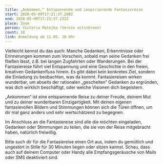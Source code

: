 ```yaml
---
title: „Ankommen.“ Entspannende und inspirierende Fantasiereise
start: 2020-05-09T17:21:37.200Z
end: 2020-05-09T17:21:37.232Z
place: Zoom
person: Victoria Matejka (Verein actinGreen)
count: 18
link: Anmeldung ab 11.05. 10 Uhr
---
```

Vielleicht kennst du das auch: Manche Gedanken, Erkenntnisse oder Erinnerungen kommen zum Vorschein, sobald man seine Gedanken frei fließen lässt, z.B. bei langen Zugfahrten oder Wanderungen. Bei der Fantasiereise führt viel Entspannung und eine Geschichte in den freien, kreativen Gedankenfluss hinein. Es gibt dabei kein konkretes Ziel, sondern die Einladung zu beobachten, was da kommt. Fantasiereisen wirken wunderbar, um abseits der rationalen „gescheiten“ Gedanken zu ergründen, was dich wirklich beschäftigt, oder welche Visionen dich begeistern.

„Ankommen“ ist eine entspannende Reise zu deiner Freude, deinem Mut und zu deiner wunderbaren Einzigartigkeit. Mit deinen eigenen fantasievollen Bildern und Stimmungen können sich die Türen öffnen, um dir mal ganz anders und sehr wertschätzend zu begegnen.

Im Anschluss an die Fantasiereise sind alle die möchten eingeladen, Gedanken oder Stimmungen zu teilen, die sie von der Reise mitgebracht haben, natürlich freiwillig.

Bitte such dir für die Fantasiereise einen Ort aus, indem du gemütlich und ungestört in Stille für 30 Minuten liegen oder sitzen kannst. Schau, dass auch auf deinem Computer oder Handy alle Empfangsgeräusche von Mails oder SMS deaktiviert sind.